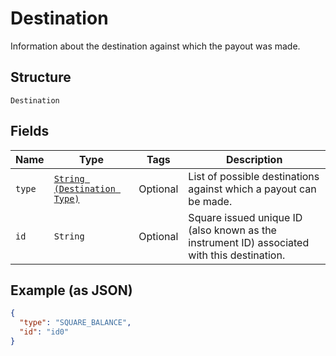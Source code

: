 
# Destination

Information about the destination against which the payout was made.

## Structure

`Destination`

## Fields

| Name | Type | Tags | Description |
|  --- | --- | --- | --- |
| `type` | [`String (Destination Type)`](../../doc/models/destination-type.md) | Optional | List of possible destinations against which a payout can be made. |
| `id` | `String` | Optional | Square issued unique ID (also known as the instrument ID) associated with this destination. |

## Example (as JSON)

```json
{
  "type": "SQUARE_BALANCE",
  "id": "id0"
}
```

